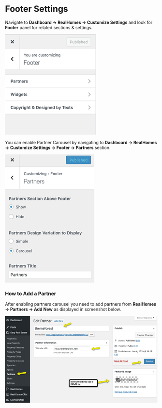 # Footer Settings

Navigate to **Dashboard → RealHomes → Customize Settings** and look for **Footer** panel for related sections & settings.

![Footer Settings](images/home-setup/partners-settings-full.png)

You can enable Partner Carousel by navigating to **Dashboard → RealHomes → Customize Settings → Footer → Partners** section.

![Footer Settings](images/home-setup/partners-settings-section.png)

### How to Add a Partner

After enabling partners carousel you need to add partners from **RealHomes → Partners → Add New** as displayed in screenshot below.

![Home Page Properties](images/home-setup/add-partner.png)